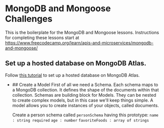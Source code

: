 # MongoDB and Mongoose Challenges

This is the boilerplate for the MongoDB and Mongoose lessons. Instructions for completing these lessons start at https://www.freecodecamp.org/learn/apis-and-microservices/mongodb-and-mongoose/

## Set up a hosted database on MongoDB Atlas.

Follow [this tutorial](https://www.freecodecamp.org/news/get-started-with-mongodb-atlas/) to set up a hosted database on MongoDB Atlas.

- ## Create a Model
  First of all we need a Schema. Each schema maps to a MongoDB collection. It defines the shape of the documents within that collection. Schemas are building block for Models. They can be nested to create complex models, but in this case we'll keep things simple. A model allows you to create instances of your objects, called documents.

  Create a person schema called `personSchema` having this prototype:
  `name : string required`
  `age : number`
  `favoriteFoods : array of strings`
